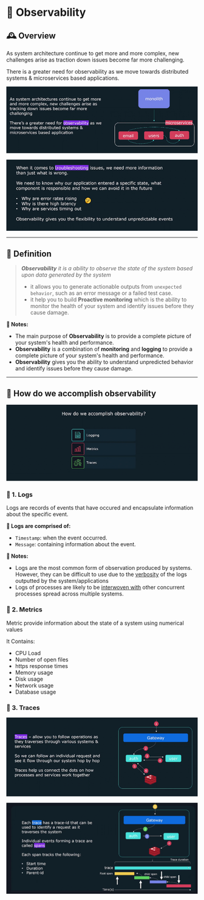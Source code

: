 # 👀 **Observability**

## 🕰️ Overview

As system architecture continue to get more and more complex, new challenges arise as traction down issues become far more challenging.

There is a greater need for observability as we move towards distributed systems & microservices based applications.

![1761835084702](image/observability/1761835084702.png)

![1761835134241](image/observability/1761835134241.png)

---

## 📖 Definition

> _**Observability** it is a ability to observe the state of the system based upon data generated by the system_
>
> - it allows you to generate actionable outputs from `unexpected behavior`, such as an error message or a failed test case.
> - it help you to build **Proactive monitoring** which is the ability to monitor the health of your system and identify issues before they cause damage.

**📒 Notes:**

- The main purpose of **Observability** is to provide a complete picture of your system's health and performance.
- **Observability** is a combination of **monitoring** and **logging** to provide a complete picture of your system's health and performance.
- **Observability** gives you the ability to understand unpredicted behavior and identify issues before they cause damage.

---

## 🎯 How do we accomplish observability

![1761835284313](image/observability/1761835284313.png)

### 📌 1. **Logs**

Logs are records of events that have occured and encapsulate information about the specific event.

**📜 Logs are comprised of:**

- `Timestamp`: when the event occurred.
- `Message`: containing information about the event.

**📒 Notes:**

- Logs are the most common form of observation produced by systems.  
  However, they can be difficult to use due to the <u title="كثرة">verbosity</u> of the logs outputted by the system/applications
- Logs of processes are likely to be <u title="متشابكة مع">interwoven with</u> other concurrent processes spread across multiple systems.

### 📌 2. **Metrics**

Metric provide information about the state of a system using numerical values

It Contains:

- CPU Load
- Number of open files
- https response times
- Memory usage
- Disk usage
- Network usage
- Database usage

### 📌 3. **Traces**

![1761836337770](image/observability/1761836337770.png)

![1761836479350](image/observability/1761836479350.png)

